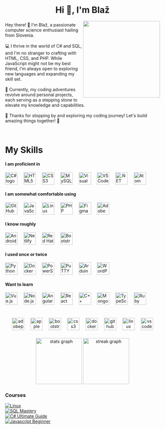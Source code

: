 
<h1 align="center">Hi 👋, I'm Blaž</h1>
<img align="right" height="250" src="https://user-images.githubusercontent.com/74038190/225813708-98b745f2-7d22-48cf-9150-083f1b00d6c9.gif"  />

###

<p align="left">Hey there! 👋 I'm Blaž, a passionate computer science enthusiast hailing from Slovenia.<br><br>💻 I thrive in the world of C# and SQL, and I'm no stranger to crafting with HTML, CSS, and PHP. While JavaScript might not be my best friend, I'm always open to exploring new languages and expanding my skill set.<br><br>🚀 Currently, my coding adventures revolve around personal projects, each serving as a stepping stone to elevate my knowledge and capabilities.<br><br>👀 Thanks for stopping by and exploring my coding journey! Let's build amazing things together! 🚀</p><br>

###
# My Skills

#### I am proficient in

<div align="left">
  <img src="https://cdn.jsdelivr.net/gh/devicons/devicon/icons/csharp/csharp-original.svg" height="40" alt="C# logo" />
  <img width="12" />
  <img src="https://cdn.jsdelivr.net/gh/devicons/devicon/icons/html5/html5-original.svg" height="40" alt="HTML5 logo" />
  <img width="12" />
  <img src="https://cdn.jsdelivr.net/gh/devicons/devicon/icons/css3/css3-original.svg" height="40" alt="CSS3 logo" />
  <img width="12" />
  <img src="https://cdn.simpleicons.org/mysql/4479A1" height="40" alt="MySQL logo" />
  <img width="12" />
  <img src="https://cdn.jsdelivr.net/gh/devicons/devicon/icons/visualstudio/visualstudio-plain.svg" height="40" alt="Visual Studio logo" />
  <img width="12" />
  <img src="https://cdn.jsdelivr.net/gh/devicons/devicon/icons/vscode/vscode-original.svg" height="40" alt="VSCode logo" />
  <img width="12" />
  <img src="https://skillicons.dev/icons?i=dotnet" height="40" alt=".NET logo" />
  <img width="12" />
  <img src="https://skillicons.dev/icons?i=atom" height="40" alt="Atom logo" />
</div>

#### I am somewhat comfortable using

<div align="left">
  <img src="https://skillicons.dev/icons?i=github" height="40" alt="GitHub logo" />
  <img width="12" />
  <img src="https://cdn.jsdelivr.net/gh/devicons/devicon/icons/javascript/javascript-original.svg" height="40" alt="JavaScript logo" />
  <img width="12" />
  <img src="https://cdn.jsdelivr.net/gh/devicons/devicon/icons/linux/linux-original.svg" height="40" alt="Linux logo" />
  <img width="12" />
  <img src="https://cdn.jsdelivr.net/gh/devicons/devicon/icons/php/php-original.svg" height="40" alt="PHP logo" />
  <img width="12" />
  <img src="https://skillicons.dev/icons?i=figma" height="40" alt="Figma logo" />
  <img width="12" />
  <img src="https://cdn.simpleicons.org/adobephotoshop/31A8FF" height="40" alt="Adobe Photoshop logo" />
</div>

#### I know roughly

<div align="left">
  <img src="https://cdn.simpleicons.org/androidstudio/3DDC84" height="40" alt="Android Studio logo" />
  <img width="12" />
  <img src="https://cdn.simpleicons.org/netlify/00C7B7" height="40" alt="Netlify logo" />
  <img width="12" />
  <img src="https://cdn.simpleicons.org/redhat/EE0000" height="40" alt="Red Hat logo" />
  <img width="12" />
  <img src="https://cdn.simpleicons.org/bootstrap/7952B3" height="40" alt="Bootstrap logo" />
</div>

#### I used once or twice

<div align="left">
  <img src="https://cdn.jsdelivr.net/gh/devicons/devicon/icons/python/python-original.svg" height="40" alt="Python logo" />
  <img width="12" />
  <img src="https://cdn.simpleicons.org/docker/2496ED" height="40" alt="Docker logo" />
  <img width="12" />
  <img src="https://cdn.simpleicons.org/powershell/5391FE" height="40" alt="PowerShell logo" />
  <img width="12" />
  <img src="https://cdn.jsdelivr.net/gh/devicons/devicon/icons/putty/putty-original.svg" height="40" alt="PuTTY logo" />
  <img width="12" />
  <img src="https://cdn.simpleicons.org/arduino/00979D" height="40" alt="Arduino logo" />
  <img width="12" />
  <img src="https://cdn.simpleicons.org/wordpress/21759B" height="40" alt="WordPress logo" />
</div>

#### Want to learn

<div align="left">
  <img src="https://cdn.simpleicons.org/vuedotjs/4FC08D" height="40" alt="Vue.js logo" />
  <img width="12" />
  <img src="https://cdn.simpleicons.org/nodedotjs/339933" height="40" alt="Node.js logo" />
  <img width="12" />
  <img src="https://cdn.simpleicons.org/angular/DD0031" height="40" alt="AngularJS logo" />
  <img width="12" />
  <img src="https://cdn.simpleicons.org/react/61DAFB" height="40" alt="React logo" />
  <img width="12" />
  <img src="https://skillicons.dev/icons?i=cpp" height="40" alt="C++ logo" />
  <img width="12" />
  <img src="https://cdn.simpleicons.org/mongodb/47A248" height="40" alt="MongoDB logo" />
  <img width="12" />
  <img src="https://cdn.simpleicons.org/typescript/3178C6" height="40" alt="TypeScript logo" />
  <img width="12" />
  <img src="https://cdn.simpleicons.org/ruby/CC342D" height="40" alt="Ruby logo" />
</div><br>



###

<div align="center">
  <img src="https://img.shields.io/badge/Adobe Premiere Pro-9999FF?logo=adobepremierepro&logoColor=black&style=for-the-badge" height="40" alt="adobepremierepro logo"  />
  <img width="12" />
  <img src="https://img.shields.io/badge/Apple-000000?logo=apple&logoColor=white&style=for-the-badge" height="40" alt="apple logo"  />
  <img width="12" />
  <img src="https://img.shields.io/badge/Bootstrap-7952B3?logo=bootstrap&logoColor=white&style=for-the-badge" height="40" alt="bootstrap logo"  />
  <img width="12" />
  <img src="https://img.shields.io/badge/CSS3-1572B6?logo=css3&logoColor=white&style=for-the-badge" height="40" alt="css3 logo"  />
  <img width="12" />
  <img src="https://img.shields.io/badge/Docker-2496ED?logo=docker&logoColor=white&style=for-the-badge" height="40" alt="docker logo"  />
  <img width="12" />
  <img src="https://img.shields.io/badge/GitHub-181717?logo=github&logoColor=white&style=for-the-badge" height="40" alt="github logo"  />
  <img width="12" />
  <img src="https://img.shields.io/badge/Linux-FCC624?logo=linux&logoColor=black&style=for-the-badge" height="40" alt="linux logo"  />
  <img width="12" />
  <img src="https://img.shields.io/badge/Visual Studio Code-007ACC?logo=visualstudiocode&logoColor=white&style=for-the-badge" height="40" alt="vscode logo"  />
</div>

###

<div align="center">
  <img src="https://github-readme-stats.vercel.app/api?username=HribernikBlaz&hide_title=false&hide_rank=false&show_icons=true&include_all_commits=true&count_private=true&disable_animations=false&theme=tokyonight&locale=en&hide_border=false&order=1" height="150" alt="stats graph"  />
  <img src="https://streak-stats.demolab.com?user=HribernikBlaz&locale=en&mode=daily&theme=tokyonight&hide_border=false&border_radius=5&date_format=M%20j%5B,%20Y%5D&order=3" height="150" alt="streak graph"  />
</div>


### Courses

<div align="left">
  <div>
    <a href="https://www.udemy.com/course/complete-linux-training-course-to-get-your-dream-it-job/">
      <img src="https://img.shields.io/badge/Linux-25%25-yellowgreen?style=for-the-badge" alt="Linux">
    </a>
  </div>
  <div>
    <a href="https://members.codewithmosh.com/courses/enrolled/525068">
      <img src="https://img.shields.io/badge/SQL%20Mastery-37%25-red?style=for-the-badge" alt="SQL Mastery">
    </a>
  </div>
  <div>
    <a href="https://www.udemy.com/course/c-sharp-oop-ultimate-guide-project-master-class/">
      <img src="https://img.shields.io/badge/C%23%20Ultimate%20Guide-15%25-yellow?style=for-the-badge" alt="C# Ultimate Guide">
    </a>
  </div>
  <div>
    <a href="https://www.youtube.com/watch?v=lfmg-EJ8gm4">
      <img src="https://img.shields.io/badge/Javascript%20Beginner-28%25-orange?style=for-the-badge" alt="Javascript Beginner">
    </a>
  </div>
</div>


###
<!--
<div align="center">
  <img src="https://visitor-badge.laobi.icu/badge?page_id=HribernikBlaz.HribernikBlaz&left_color=deepskyblue&left_text=Profile%20Views"  />
</div>
-->
###
